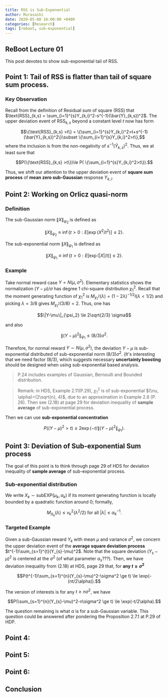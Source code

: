 ```yaml
---
title: RSS is Sub-Exponential
author: Murasashi
date: 2020-05-08 16:00:00 +0400
categories: [Research] 
tags: [reboot, sub-exponential]
---
```


## ReBoot Lecture 01

This post devotes to show sub-exponential tail of RSS.


## Point 1: Tail of RSS is flatter than tail of square sum process.

### Key Observation

Recall from the definition of Residual sum of square (RSS) that $\text{RSS}_{k,s} = \sum_{i=1}^{s}Y_{k,i}^2-s^{-1}(\bar{Y}_{k,s})^2$. The upper deviation event of $\text{RSS}_{k,s}$ beyond a constant level $t$ now has form 

$$\{\text{RSS}_{k,s} >t\} = \{\sum_{i=1}^{s}Y_{k,i}^2>t+s^{-1}(\bar{Y}_{k,s})^2\}\subset  \{\sum_{i=1}^{s}Y_{k,i}^2>t\},$$
where the inclusion is from the non-negativity of $s^{-1}(\bar{Y}_{k,s})^2$. Thus, we at least sure that

$$P(\{\text{RSS}_{k,s} >t\})\le P( \{\sum_{i=1}^{s}Y_{k,i}^2>t\}).$$

Thus, we shift our attention to the upper deviation event of __square sum process__ of __mean zero sub-Gaussian__ response $Y_{k,i}$.


## Point 2: Working on Orlicz quasi-norm

### Definition

The sub-Gaussian norm $\|X\|_{\psi_2}$ is defined as

$$\|X\|_{\psi_2} \equiv \inf\{t >0: E[\exp(X^2/t^2)]\le 2\}.$$

The sub-exponential norm $\|X\|_{\psi_1}$ is defined as

$$\|X\|_{\psi_1} \equiv \inf\{t >0: E[\exp(|X|/t)]\le 2\}.$$




### Example

Take normal reward case $Y=N(\mu,\sigma^2)$. Elementary statistics shows the normalization $(Y-\mu)/\sigma$ has degree 1 chi-square distribution $\chi_1^2$. Recall that the moment generating function of $\chi^2_1$ is $M_{\chi^2_1}(\lambda)=(1-2\lambda)^{-1/2}I(\lambda < 1/2)$ and picking $\lambda = 3/8$ gives $M_{\chi^2_1}(3/8)=2$. Thus, one has 

$$\|Y-\mu\|_{\psi_2} \le 2\sqrt{2/3} \sigma$$

and also

$$\|(Y-\mu)^2\|_{\psi_1} \le (8/3)\sigma^2.$$

Therefore, for normal reward $Y\sim N(\mu, \sigma^2)$, the deviation $Y-\mu$ is sub-exponential distributed of sub-exponential norm $(8/3)\sigma^2$. (It's interesting that we need factor (8/3), which suggests necessary __uncertainty boosting__ should be designed when using sub-exponential based analysis.

> P.24 includes examples of Gaussian, Bernoulli and Bounded distribution. 

> Remark: in HDS, Example 2.11(P.29), $\chi_1^2$ is of sub-exponential $(\nu, \alpha)=(2\sqrt{n}, 4)$, due to an approximation in Example 2.8 (P. 26).  Then see (2.18) at page 29 for deviation inequality of __sample average__ of sub-exponential process.

Then we can use __sub-exponential concentration__

$$P((Y-\mu)^2>t)\le 2\exp(-t/\|(Y-\mu)^2\|_{\psi_1}).$$

## Point 3: Deviation of Sub-exponential Sum process

The goal of this point is to think through page 29 of HDS for deviation inequality of __sample average__ of sub-exponential process.

### Sub-exponential distribution

We write $X_k\sim \text{subEXP}(\mu_k, \alpha_k)$ if its moment generating function is locally bounded by a quadratic function around $0$; formally, 

$$M_{X_k}(\lambda) \le v_{k}^2 (\lambda^2/2)\text{ for all } |\lambda| \le \alpha_k^{-1}.$$

### Targeted Example

Given a sub-Gaussian reward $Y_k$ with mean $\mu$ and variance $\sigma^2$, we concern the upper deviation event of the __average square deviation process__ $t^{-1}\sum_{s=1}^{t}(Y_{s}-\mu)^2$. Note that the square deviation $(Y_s-\mu)^2$ is centered at the $\sigma^2$ (of what parameter $\alpha_{s}$???). Then, we have deviation inequality from (2.18) at HDS, page 29 that, for __any $t \ge \sigma^2$__

$$P(t^{-1}\sum_{s=1}^{n}(Y_{s}-\mu)^2-\sigma^2 \ge t) \le \exp(-(nt/2\alpha)).$$

The version of interests is for any $t\ge n\sigma^2$, we have 

$$P(\sum_{s=1}^{n}(Y_{s}-\mu)^2-n\sigma^2 \ge t) \le \exp(-t/2\alpha).$$

The question remaining is what $\alpha$ is for a sub-Gaussian variable. This question could be answered after pondering the Proposition 2.7.1 at P.29 of HDP. 

## Point 4:


## Point 5:


## Point 6:


## Conclusion



